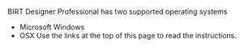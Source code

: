 BIRT Designer Professional has two supported operating systems

* Microsoft Windows
* OSX
Use the links at the top of this page to read the instructions.
